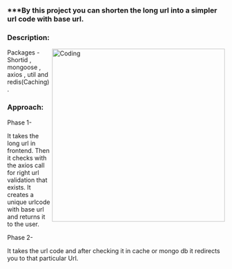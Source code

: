 
### ***By this project you can shorten the long url into a simpler url code with base url.

### Description:



<img align="right" alt="Coding" width="400" src="https://user-images.githubusercontent.com/114577936/208366880-d42dc0cb-ae0e-4455-b97c-4722a6e34d33.jpg">

Packages - Shortid , mongoose , axios , util and redis(Caching).

### Approach:
Phase 1-

It takes the long url in frontend.
Then it checks with the axios call for right url validation that exists.
It creates a unique urlcode with base url and returns it to the user.

Phase 2-

It takes the url code and after checking it in cache or mongo db it redirects you to that particular Url.




